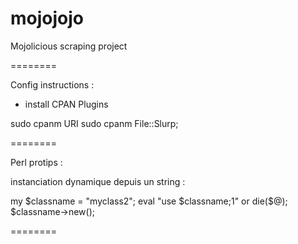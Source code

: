 mojojojo
========

Mojolicious scraping project

========

Config instructions :

- install CPAN Plugins

sudo cpanm URI
sudo cpanm File::Slurp;

========

Perl protips :

instanciation dynamique depuis un string :

my $classname = "myclass2";
eval "use $classname;1" or die($@);
$classname->new();

========

